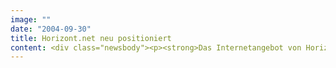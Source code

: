 ```yaml
---
image: ""
date: "2004-09-30"
title: Horizont.net neu positioniert
content: <div class="newsbody"><p><strong>Das Internetangebot von Horizont, Zeitung für Marketing, Werbung und Medien (Deutscher Fachverlag, Frankfurt am Main) wird optisch und inhaltlich neu positioniert. Das neue Horizont.net bietet einen geschlossenen Bereich für Abonnenten, der die Printausgabe stärker als bisher ergänzt. Konzept und Layout stammen von SinnerSchrader Studios Frankfurt.</strong></p><p>Die Horizont.net-Nutzer können jetzt zwischen einem reinen Online-Abo oder kombinierten Print-Online-Abos wählen Außerdem steht eine kostenfreie Version zur Verfügung. Die passwortgeschützte Version liefert ein umfassendes Informationsspektrum, das von ausführlichen Nachrichten bis zu Hintergrundinformationen sowie zahlreichen Datenbanken reicht. Neu sind die Dossiers, mit kompaktem Hintergrundwissen zu aktuellen Themen der Kommunikation, und die Werbedatenbank, die in Kooperation mit Xtreme Information, Hamburg, einen Überblick von Kampagnen präsentiert.</p><p>Weitere Exklusivinhalte bietet der Premiumbereich mit dem SMS-Service, dem Horizont-Archiv und Horizont E-Paper, das mittwochs ab 17 Uhr zur Verfügung steht. Aber auch für Nicht-Abonnenten bleibt Horizont.net attraktiv&#58; In der offenen Version stehen weiterhin die aktuellsten News sowie als E-Mail-Newsletter die „Freemail“, verschiedene Lexika und Datenbanken sowie der Stellenmarkt zur Verfügung. Neu ist eine Studiendatenbank, die die wichtigsten Markt- und Media-Studien zusammenfasst.</p><p><a class="news-backlink" href="/de/"><svg class="svg-ico svg-ico--arrow-left"><use xlink&#58;href="#arrow-down"></use></svg>Zurück zur Presse Übersicht</a></p></div>
---
```


